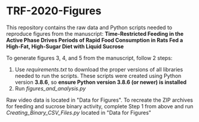 # TRF-2020-Figures

This repository contains the raw data and Python scripts needed to reproduce figures from the manuscript: **Time-Restricted Feeding in the Active Phase Drives Periods of Rapid Food Consumption in Rats Fed a High-Fat, High-Sugar Diet with Liquid Sucrose**

To generate figures 3, 4, and 5 from the manuscript, follow 2 steps:
1. Use *requirements.txt* to download the proper versions of all libraries needed to run the scripts. These scripts were created using Python version **3.8.6**, so **ensure Python version 3.8.6 (or newer) is installed**
2. Run *figures_and_analysis.py*

Raw video data is located in "Data for Figures". To recreate the ZIP archives for feeding and sucrose binary activity, complete Step 1 from above and run *Creating_Binary_CSV_Files.py* located in "Data for Figures"

